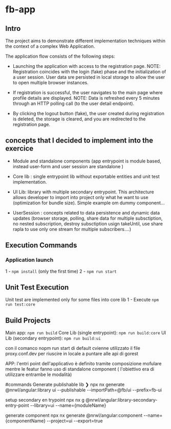 # fb-app
## Intro

The project aims to demonstrate different implementation techniques within the context of a complex Web Application.

The application flow consists of the following steps:

- Launching the application with access to the registration page.
NOTE: Registration coincides with the login (fake) phase and the initialization of a user session. 
User data sre persisted in local storage to allow the user to open multiple browser instances.

- If registration is successful, the user navigates to the main page where profile details are displayed.
NOTE: Data is refreshed every 5 minutes through an HTTP polling call (to the user detail endpoint).

- By clicking the logout button (fake), the user created during registration is deleted, the storage is cleared, and you are redirected to the registration page.

## concepts that I decided to implement into the exercice

 - Module and standalone components (app entrypoint is module based, instead user-form and user session are standalone )

 - Core lib : single entrypoint lib without exportable entities and unit test implementation.

 - UI Lib: library with multiple secondary entrypoint. This architecture allows developer to import into project only what he want to use (optimization for bundle size). Simple example om dummy component...

 - UserSession : concepts related to data persistence and dynamic data updates  (browser storage, polling, share data for multiple subsctiption, no  nested subscription, destroy subsctiption usign takeUntil, use share rapla to use only one stream for multiple subscribers....)

## Execution Commands
 ### Application launch
1 - `npm install` (only the first time)
2 - `npm run start`

## Unit Test Execution
Unit test are implemented only for some files into core lib
 1 -  Execute `npm run test:core`

## Build Projects
Main app: `npm run build`
Core Lib (single entrypoint): `npm run build:core`
UI Lib (secondary entrypoint): `npm run build:ui`



con il comanco nopm run  start di default cvienne utilizzato il file proxy.conf.dev per riuscire in locale a puntare alle api di gorest

APP:
l'entri point dell'applicativo è definito tramite composizione mofulare mentre le featur fanno uso di standalone component ( l'obiettivo era di utilizzare entrambe le modalità)


#commands 
Generate publishable lib 
❯ npx nx generate @nrwl/angular:library ui  --publishable --importPath=@fb/ui --prefix=fb-ui

setup secondary en
trypoint
 npx nx g @nrwl/angular:library-secondary-entry-point --library=ui --name={moduleName}

 generate component
 npx nx generate @nrwl/angular:component --name={componentName} --project=ui --export=true
